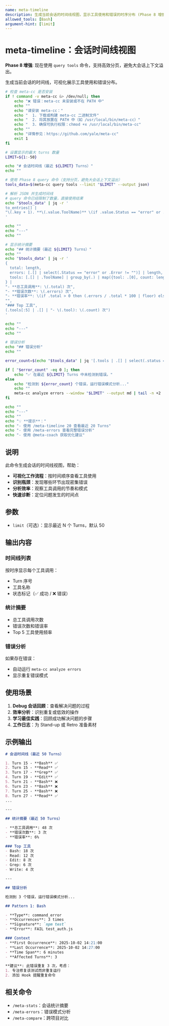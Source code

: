 ```yaml
---
name: meta-timeline
description: 生成当前会话的时间线视图，显示工具使用和错误的时序分布 (Phase 8 增强：支持分页)
allowed_tools: [Bash]
argument-hint: [limit]
---
```


# meta-timeline：会话时间线视图

**Phase 8 增强**: 现在使用 `query tools` 命令，支持高效分页，避免大会话上下文溢出。

生成当前会话的时间线，可视化展示工具使用和错误分布。

```bash
# 检查 meta-cc 是否安装
if ! command -v meta-cc &> /dev/null; then
    echo "❌ 错误：meta-cc 未安装或不在 PATH 中"
    echo ""
    echo "请安装 meta-cc："
    echo "  1. 下载或构建 meta-cc 二进制文件"
    echo "  2. 将其放置在 PATH 中（如 /usr/local/bin/meta-cc）"
    echo "  3. 确保可执行权限：chmod +x /usr/local/bin/meta-cc"
    echo ""
    echo "详情参见：https://github.com/yale/meta-cc"
    exit 1
fi

# 设置显示的最大 turns 数量
LIMIT=${1:-50}

echo "# 会话时间线（最近 ${LIMIT} Turns）"
echo ""

# 使用 Phase 8 query 命令（支持分页，避免大会话上下文溢出）
tools_data=$(meta-cc query tools --limit "$LIMIT" --output json)

# 解析 JSON 并生成时间线
# query 命令已经限制了数量，直接使用结果
echo "$tools_data" | jq -r '
to_entries[] |
"\(.key + 1). **\(.value.ToolName)** \(if .value.Status == "error" or .value.Error != "" then "❌" else "✅" end)"
'

echo ""
echo "---"
echo ""

# 显示统计摘要
echo "## 统计摘要（最近 ${LIMIT} Turns）"
echo ""
echo "$tools_data" | jq -r '
{
  total: length,
  errors: [.[] | select(.Status == "error" or .Error != "")] | length,
  tools: [.[] | .ToolName] | group_by(.) | map({tool: .[0], count: length}) | sort_by(.count) | reverse
} |
"- **总工具调用**: \(.total) 次",
"- **错误次数**: \(.errors) 次",
"- **错误率**: \(if .total > 0 then (.errors / .total * 100 | floor) else 0 end)%",
"",
"### Top 工具",
(.tools[:5] | .[] | "- \(.tool): \(.count) 次")
'

echo ""
echo "---"
echo ""

# 错误分析
echo "## 错误分析"
echo ""

error_count=$(echo "$tools_data" | jq '[.tools | .[] | select(.status == "error")] | length')

if [ "$error_count" -eq 0 ]; then
    echo "✅ 在最近 ${LIMIT} Turns 中未检测到错误。"
else
    echo "检测到 ${error_count} 个错误，运行错误模式分析..."
    echo ""
    meta-cc analyze errors --window "$LIMIT" --output md | tail -n +2
fi

echo ""
echo "---"
echo ""
echo "💡 **提示**："
echo "- 使用 /meta-timeline 20 查看最近 20 Turns"
echo "- 使用 /meta-errors 查看完整错误分析"
echo "- 使用 @meta-coach 获取优化建议"
```

## 说明

此命令生成会话的时间线视图，帮助：

- **可视化工作流程**：按时间顺序查看工具使用
- **识别瓶颈**：发现哪些环节出现密集错误
- **分析效率**：观察工具调用的节奏和模式
- **快速诊断**：定位问题发生的时间点

## 参数

- `limit`（可选）：显示最近 N 个 Turns，默认 50

## 输出内容

### 时间线列表
按时序显示每个工具调用：
- Turn 序号
- 工具名称
- 状态标记（✅ 成功 / ❌ 错误）

### 统计摘要
- 总工具调用次数
- 错误次数和错误率
- Top 5 工具使用频率

### 错误分析
如果存在错误：
- 自动运行 `meta-cc analyze errors`
- 显示重复错误模式

## 使用场景

1. **Debug 会话回顾**：查看解决问题的过程
2. **效率分析**：识别重复或低效的操作
3. **学习最佳实践**：回顾成功解决问题的步骤
4. **工作日志**：为 Stand-up 或 Retro 准备素材

## 示例输出

```markdown
# 会话时间线（最近 50 Turns）

1. Turn 15 - **Bash** ✅
2. Turn 15 - **Read** ✅
3. Turn 17 - **Grep** ✅
4. Turn 19 - **Edit** ✅
5. Turn 21 - **Bash** ❌
6. Turn 23 - **Bash** ❌
7. Turn 25 - **Bash** ❌
8. Turn 27 - **Read** ✅
...

---

## 统计摘要（最近 50 Turns）

- **总工具调用**: 48 次
- **错误次数**: 3 次
- **错误率**: 6%

### Top 工具
- Bash: 18 次
- Read: 12 次
- Edit: 8 次
- Grep: 6 次
- Write: 4 次

---

## 错误分析

检测到 3 个错误，运行错误模式分析...

## Pattern 1: Bash

- **Type**: command_error
- **Occurrences**: 3 times
- **Signature**: `npm test`
- **Error**: FAIL test_auth.js

### Context
- **First Occurrence**: 2025-10-02 14:21:00
- **Last Occurrence**: 2025-10-02 14:27:00
- **Time Span**: 6 minutes
- **Affected Turns**: 3

**建议**: 此错误重复 3 次，考虑：
1. 专注修复该测试而非重复运行
2. 添加 Hook 提醒重复命令
```

## 相关命令

- `/meta-stats`：会话统计摘要
- `/meta-errors`：错误模式分析
- `/meta-compare`：跨项目对比
